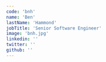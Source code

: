 ```yaml
---
code: 'bnh'
name: 'Ben'
lastName: 'Hammond'
jobTitle: 'Senior Software Engineer'
image: 'bnh.jpg'
linkedin: ''
twitter: ''
github: ''
---
```

